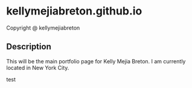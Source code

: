 # kellymejiabreton.github.io
  
 Copyright @ kellymejiabreton
## Description
This will be the main portfolio page for Kelly Mejia Breton. I am
currently located in New York City.

test
